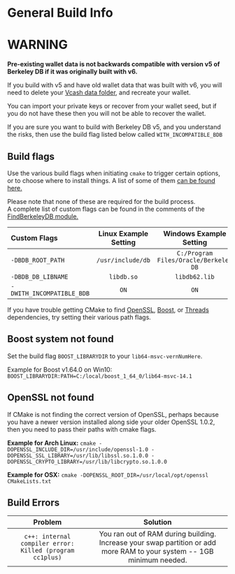 General Build Info
======
# WARNING
**Pre-existing wallet data is not backwards compatible with version v5 of Berkeley DB if it was originally built with v6.**

If you build with v5 and have old wallet data that was built with v6, you will need to delete your [Vcash data folder](COMMON_ISSUES.md), and recreate your wallet.

You can import your private keys or recover from your wallet seed, but if you do not have these then you will not be able to recover the wallet.

If you are sure you want to build with Berkeley DB v5, and you understand the risks, then use the build flag listed below called `WITH_INCOMPATIBLE_BDB`

Build flags
---
Use the various build flags when initiating `cmake` to trigger certain options, or to choose where to install things. A list of some of them [can be found here.](https://cmake.org/Wiki/CMake_Useful_Variables)

Please note that none of these are required for the build process.   
A complete list of custom flags can be found in the comments of the [FindBerkeleyDB module.](../cmake/Modules/FindBerkeleyDB.cmake#L1-L23)

Custom Flags             |Linux Example Setting|Windows Example Setting
:------------------------|:------------------:|:---:
`-DBDB_ROOT_PATH`        |`/usr/include/db`   |`C:/Program Files/Oracle/Berkeley DB`
`-DBDB_DB_LIBNAME`       |`libdb.so`          |`libdb62.lib`
`-DWITH_INCOMPATIBLE_BDB`|`ON`                |`ON`

If you have trouble getting CMake to find [OpenSSL](https://cmake.org/cmake/help/latest/module/FindOpenSSL.html), [Boost](https://cmake.org/cmake/help/latest/module/FindBoost.html), or [Threads](https://cmake.org/cmake/help/latest/module/FindThreads.html) dependencies, try setting their various path flags.

Boost system not found
---
Set the build flag `BOOST_LIBRARYDIR` to your `lib64-msvc-vernNumHere`.  

Example for Boost v1.64.0 on Win10: `BOOST_LIBRARYDIR:PATH=C:/local/boost_1_64_0/lib64-msvc-14.1`

OpenSSL not found
---
If CMake is not finding the correct version of OpenSSL, perhaps because you have a newer version installed along side your older OpenSSL 1.0.2, then you need to pass their paths with cmake flags.  

**Example for Arch Linux:** `cmake -DOPENSSL_INCLUDE_DIR=/usr/include/openssl-1.0 -DOPENSSL_SSL_LIBRARY=/usr/lib/libssl.so.1.0.0 -DOPENSSL_CRYPTO_LIBRARY=/usr/lib/libcrypto.so.1.0.0`

**Example for OSX:** `cmake -DOPENSSL_ROOT_DIR=/usr/local/opt/openssl CMakeLists.txt`

Build Errors
---
Problem                                                 |Solution
:------------------------------------------------------:|:---:
`c++: internal compiler error: Killed (program cc1plus)`|You ran out of RAM during building. Increase your swap partition or add more RAM to your system -- 1GB minimum needed.
